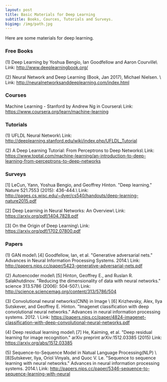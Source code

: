 ```yaml
---
layout: post
title: Basic Materials for Deep Learning
subtitle: Books, Cources, Tutorials and Surveys.
bigimg: /img/path.jpg
---
```


Here are some materials for deep learning.

### Free Books

(1) Deep Learning by Yoshua Bengio, Ian Goodfellow and Aaron Courville\\
Link: http://www.deeplearningbook.org/

(2) Neural Network and Deep Learning (Book, Jan 2017), Michael Nielsen. \\
Link: http://neuralnetworksanddeeplearning.com/index.html

### Courses

Machine Learning - Stanford by Andrew Ng in Coursera\\
Link: https://www.coursera.org/learn/machine-learning

### Tutorials

(1) UFLDL Neural Network\\
Link: http://deeplearning.stanford.edu/wiki/index.php/UFLDL_Tutorial

(2) A Deep Learning Tutorial: From Perceptrons to Deep Networks\\
Link: https://www.toptal.com/machine-learning/an-introduction-to-deep-learning-from-perceptrons-to-deep-networks

### Surveys

[1] LeCun, Yann, Yoshua Bengio, and Geoffrey Hinton. "Deep learning." Nature 521.7553 (2015): 436-444.\\
Link: http://pages.cs.wisc.edu/~dyer/cs540/handouts/deep-learning-nature2015.pdf

[2] Deep Learning in Neural Networks: An Overview\\
Link: https://arxiv.org/pdf/1404.7828.pdf

[3] On the Origin of Deep Learning\\
Link: https://arxiv.org/pdf/1702.07800.pdf

### Papers

(1) GAN model\\
[4] Goodfellow, Ian, et al. "Generative adversarial nets." Advances in Neural Information Processing Systems. 2014.\\
Link: http://papers.nips.cc/paper/5423-generative-adversarial-nets.pdf

(2) Autoencoder model\\
[5] Hinton, Geoffrey E., and Ruslan R. Salakhutdinov. "Reducing the dimensionality of data with neural networks." science 313.5786 (2006): 504-507.\\
Link: http://science.sciencemag.org/content/313/5786/504

(3) Convolutional neural networks(CNN) in Image \\
[6] Krizhevsky, Alex, Ilya Sutskever, and Geoffrey E. Hinton. "Imagenet classification with deep convolutional neural networks." Advances in neural information processing systems. 2012. \\
Link: https://papers.nips.cc/paper/4824-imagenet-classification-with-deep-convolutional-neural-networks.pdf

(4) Deep residual learning model\\
[7] He, Kaiming, et al. "Deep residual learning for image recognition." arXiv preprint arXiv:1512.03385 (2015)
Link: https://arxiv.org/abs/1512.03385

(5) Sequence-to-Sequence Model in Natual Language Processing(NLP) \\
[8]Sutskever, Ilya, Oriol Vinyals, and Quoc V. Le. "Sequence to sequence learning with neural networks." Advances in neural information processing systems. 2014.\\
Link: http://papers.nips.cc/paper/5346-sequence-to-sequence-learning-with-neural
